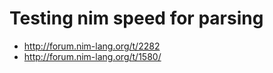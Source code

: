 # Testing nim speed for parsing

* http://forum.nim-lang.org/t/2282
* http://forum.nim-lang.org/t/1580/
